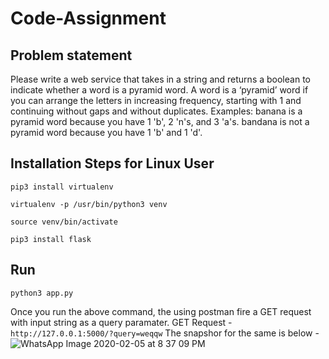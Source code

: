 # Code-Assignment
## Problem statement
Please write a web service that takes in a string and returns a boolean to indicate 
whether a word is a pyramid word. A word is a ‘pyramid’ word if you can arrange the letters in increasing 
frequency, starting with 1 and continuing without gaps and without duplicates.
Examples:
banana is a pyramid word because you have 1 'b', 2 'n's, and 3 'a's.
bandana is not a pyramid word because you have 1 'b' and 1 'd'.

## Installation Steps for Linux User

```
pip3 install virtualenv
```
```
virtualenv -p /usr/bin/python3 venv
```
```
source venv/bin/activate
```
```
pip3 install flask
```

## Run

```
python3 app.py
```
Once you run the above command, the using postman fire a GET request with input string as a query paramater.
GET Request - ``` http://127.0.0.1:5000/?query=weqqw```
The snapshor for the same is below -
![WhatsApp Image 2020-02-05 at 8 37 09 PM](https://user-images.githubusercontent.com/8374949/73907463-9b23d380-4863-11ea-8351-88ad156598b5.jpeg)

